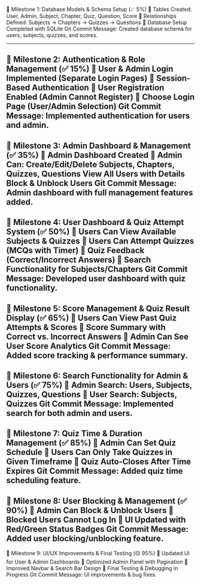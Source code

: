 📍 Milestone 1: Database Models & Schema Setup (✅ 5%)
📌 Tables Created: User, Admin, Subject, Chapter, Quiz, Question, Score
📌 Relationships Defined: Subjects → Chapters → Quizzes → Questions
📌 Database Setup Completed with SQLite
Git Commit Message: Created database schema for users, subjects, quizzes, and scores.

--------------------------------------------------------------------------------------------------
📍 Milestone 2: Authentication & Role Management (✅ 15%)
📌 User & Admin Login Implemented (Separate Login Pages)
📌 Session-Based Authentication
📌 User Registration Enabled (Admin Cannot Register)
📌 Choose Login Page (User/Admin Selection)
Git Commit Message: Implemented authentication for users and admin.
-------------------------------------------------------------------------------------------------
📍 Milestone 3: Admin Dashboard & Management (✅ 35%)
📌 Admin Dashboard Created
📌 Admin Can:
Create/Edit/Delete Subjects, Chapters, Quizzes, Questions
View All Users with Details
Block & Unblock Users
Git Commit Message: Admin dashboard with full management features added.
-------------------------------------------------------------------------------------------------
📍 Milestone 4: User Dashboard & Quiz Attempt System (✅ 50%)
📌 Users Can View Available Subjects & Quizzes
📌 Users Can Attempt Quizzes (MCQs with Timer)
📌 Quiz Feedback (Correct/Incorrect Answers)
📌 Search Functionality for Subjects/Chapters
Git Commit Message: Developed user dashboard with quiz functionality.
-----------------------------------------------------------------------------------------------------
📍 Milestone 5: Score Management & Quiz Result Display (✅ 65%)
📌 Users Can View Past Quiz Attempts & Scores
📌 Score Summary with Correct vs. Incorrect Answers
📌 Admin Can See User Score Analytics
Git Commit Message: Added score tracking & performance summary.
----------------------------------------------------------------------------------------------------
📍 Milestone 6: Search Functionality for Admin & Users (✅ 75%)
📌 Admin Search: Users, Subjects, Quizzes, Questions
📌 User Search: Subjects, Quizzes
Git Commit Message: Implemented search for both admin and users.
--------------------------------------------------------------------------------------------------
📍 Milestone 7: Quiz Time & Duration Management (✅ 85%)
📌 Admin Can Set Quiz Schedule
📌 Users Can Only Take Quizzes in Given Timeframe
📌 Quiz Auto-Closes After Time Expires
Git Commit Message: Added quiz time scheduling feature.
----------------------------------------------------------------------------------------------------
📍 Milestone 8: User Blocking & Management (✅ 90%)
📌 Admin Can Block & Unblock Users
📌 Blocked Users Cannot Log In
📌 UI Updated with Red/Green Status Badges
Git Commit Message: Added user blocking/unblocking feature.
------------------------------------------------------------------------------------------------------
📍 Milestone 9: UI/UX Improvements & Final Testing (🟡 95%)
📌 Updated UI for User & Admin Dashboards
📌 Optimized Admin Panel with Pagination
📌 Improved Navbar & Search Bar Design
📌 Final Testing & Debugging in Progress
Git Commit Message: UI improvements & bug fixes.
